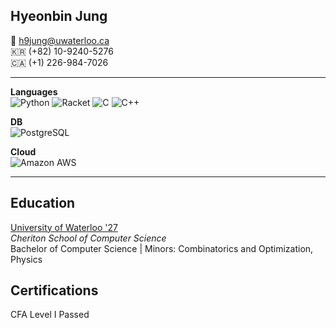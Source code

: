 


## Hyeonbin Jung
📧 h9jung@uwaterloo.ca  
🇰🇷 (+82) 10-9240-5276  
🇨🇦 (+1) 226-984-7026


---


**Languages**  
![Python](https://img.shields.io/badge/Python-3776AB?style=for-the-badge&logo=python&logoColor=white)
![Racket](https://img.shields.io/badge/Racket-9F1D20?style=for-the-badge&logo=racket&logoColor=white)
![C](https://img.shields.io/badge/C-A8B9CC?style=for-the-badge&logo=c&logoColor=white)
![C++](https://img.shields.io/badge/C++-00599C?style=for-the-badge&logo=cplusplus&logoColor=white)

**DB**  
![PostgreSQL](https://img.shields.io/badge/PostgreSQL-336791?style=for-the-badge&logo=postgresql&logoColor=white)

**Cloud**  
![Amazon AWS](https://img.shields.io/badge/Amazon%20AWS-232F3E?style=for-the-badge&logo=amazonaws&logoColor=white)


---


## Education
[University of Waterloo '27](https://cs.uwaterloo.ca)   
*Cheriton School of Computer Science*  
Bachelor of Computer Science | Minors: Combinatorics and Optimization, Physics


## Certifications
CFA Level I Passed
